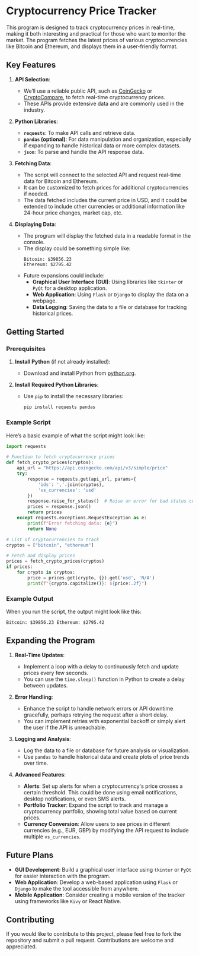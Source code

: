 # Cryptocurrency Price Tracker

This program is designed to track cryptocurrency prices in real-time, making it both interesting and practical for those who want to monitor the market. The program fetches the latest prices of various cryptocurrencies like Bitcoin and Ethereum, and displays them in a user-friendly format.

## Key Features

1. **API Selection**:
   - We’ll use a reliable public API, such as [CoinGecko](https://www.coingecko.com/en/api) or [CryptoCompare](https://min-api.cryptocompare.com/), to fetch real-time cryptocurrency prices.
   - These APIs provide extensive data and are commonly used in the industry.

2. **Python Libraries**:
   - **`requests`**: To make API calls and retrieve data.
   - **`pandas` (optional)**: For data manipulation and organization, especially if expanding to handle historical data or more complex datasets.
   - **`json`**: To parse and handle the API response data.

3. **Fetching Data**:
   - The script will connect to the selected API and request real-time data for Bitcoin and Ethereum.
   - It can be customized to fetch prices for additional cryptocurrencies if needed.
   - The data fetched includes the current price in USD, and it could be extended to include other currencies or additional information like 24-hour price changes, market cap, etc.

4. **Displaying Data**:
   - The program will display the fetched data in a readable format in the console.
   - The display could be something simple like:
     ```
     Bitcoin: $39856.23
     Ethereum: $2795.42
     ```
   - Future expansions could include:
     - **Graphical User Interface (GUI)**: Using libraries like `tkinter` or `PyQt` for a desktop application.
     - **Web Application**: Using `Flask` or `Django` to display the data on a webpage.
     - **Data Logging**: Saving the data to a file or database for tracking historical prices.

## Getting Started

### Prerequisites

1. **Install Python** (if not already installed):
   - Download and install Python from [python.org](https://www.python.org/).

2. **Install Required Python Libraries**:
   - Use `pip` to install the necessary libraries:
     ```bash
     pip install requests pandas
     ```

### Example Script

Here’s a basic example of what the script might look like:

```python
import requests

# Function to fetch cryptocurrency prices
def fetch_crypto_prices(cryptos):
    api_url = "https://api.coingecko.com/api/v3/simple/price"
    try:
        response = requests.get(api_url, params={
            'ids': ','.join(cryptos),
            'vs_currencies': 'usd'
        })
        response.raise_for_status()  # Raise an error for bad status codes
        prices = response.json()
        return prices
    except requests.exceptions.RequestException as e:
        print(f"Error fetching data: {e}")
        return None

# List of cryptocurrencies to track
cryptos = ["bitcoin", "ethereum"]

# Fetch and display prices
prices = fetch_crypto_prices(cryptos)
if prices:
    for crypto in cryptos:
        price = prices.get(crypto, {}).get('usd', 'N/A')
        print(f"{crypto.capitalize()}: ${price:.2f}")

```
### Example Output

When you run the script, the output might look like this:

```Bitcoin: $39856.23 Ethereum: $2795.42```



## Expanding the Program

1. **Real-Time Updates**:
   - Implement a loop with a delay to continuously fetch and update prices every few seconds.
   - You can use the `time.sleep()` function in Python to create a delay between updates.

2. **Error Handling**:
   - Enhance the script to handle network errors or API downtime gracefully, perhaps retrying the request after a short delay.
   - You can implement retries with exponential backoff or simply alert the user if the API is unreachable.

3. **Logging and Analysis**:
   - Log the data to a file or database for future analysis or visualization.
   - Use `pandas` to handle historical data and create plots of price trends over time.

4. **Advanced Features**:
   - **Alerts**: Set up alerts for when a cryptocurrency's price crosses a certain threshold. This could be done using email notifications, desktop notifications, or even SMS alerts.
   - **Portfolio Tracker**: Expand the script to track and manage a cryptocurrency portfolio, showing total value based on current prices.
   - **Currency Conversion**: Allow users to see prices in different currencies (e.g., EUR, GBP) by modifying the API request to include multiple `vs_currencies`.

## Future Plans

- **GUI Development**: Build a graphical user interface using `tkinter` or `PyQt` for easier interaction with the program.
- **Web Application**: Develop a web-based application using `Flask` or `Django` to make the tool accessible from anywhere.
- **Mobile Application**: Consider creating a mobile version of the tracker using frameworks like `Kivy` or React Native.

## Contributing

If you would like to contribute to this project, please feel free to fork the repository and submit a pull request. Contributions are welcome and appreciated.
